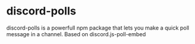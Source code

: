 # discord-polls
 discord-polls is a powerfull npm package that lets you make a quick poll message in a channel. Based on discord.js-poll-embed
